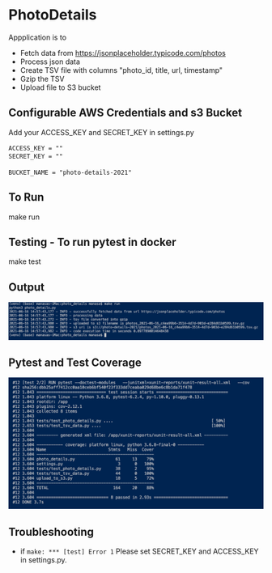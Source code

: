 # PhotoDetails

Appplication is to 
- Fetch data from https://jsonplaceholder.typicode.com/photos
- Process json data 
- Create TSV file with columns "photo_id, title, url, timestamp"
- Gzip the TSV
- Upload file to S3 bucket

Configurable AWS Credentials and s3 Bucket
---------------
Add your ACCESS_KEY and SECRET_KEY in settings.py
```
ACCESS_KEY = ""
SECRET_KEY = ""

BUCKET_NAME = "photo-details-2021"
```

To Run
-------
make run


Testing - To run pytest in docker
-------
make test 


Output
--------
![image](https://github.com/codingyoga/PhotoDetails/blob/7a326cc3dc75b1d652e28cac7c5575b02fdee805/screenshots/make%20run%20output.png)


Pytest and Test Coverage 
--------
![image](https://github.com/codingyoga/PhotoDetails/blob/f23397c2d29ab93458e293d705a2f75b9554d687/screenshots/testcases%20and%20coverage.png)


Troubleshooting
-------
- if ```make: *** [test] Error 1``` Please set SECRET_KEY and ACCESS_KEY in settings.py.

